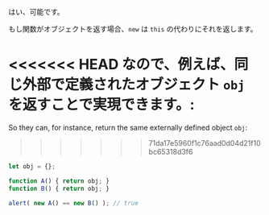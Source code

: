 はい、可能です。

もし関数がオブジェクトを返す場合、`new` は `this` の代わりにそれを返します。

<<<<<<< HEAD
なので、例えば、同じ外部で定義されたオブジェクト `obj` を返すことで実現できます。:
=======
So they can, for instance, return the same externally defined object `obj`:
>>>>>>> 71da17e5960f1c76aad0d04d21f10bc65318d3f6

```js run no-beautify
let obj = {};

function A() { return obj; }
function B() { return obj; }

alert( new A() == new B() ); // true
```
